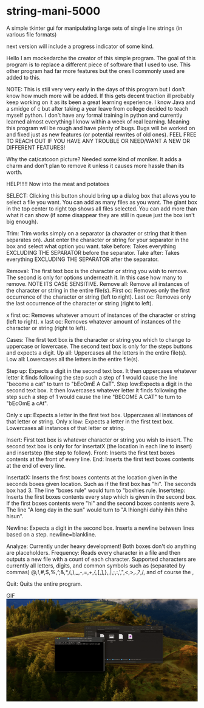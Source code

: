 # string-mani-5000
A simple tkinter gui for manipulating large sets of single line strings (in various file formats)

next version will include a progress indicator of some kind. 

Hello I am mockedarche the creator of this simple program. The goal of this program is to replace a different piece of software that I used to use. This other program had far more features but the ones I commonly used are added to this. 

NOTE: This is still very very early in the days of this program but I don't know how much more will be added. If this gets decent traction ill probably keep working on it as its been a great learning experience. I know Java and a smidge of c but after taking a year leave from college decided to teach myself python. I don't have any formal training in python and currently learned almost everything I know within a week of real learning. Meaning this program will be rough and have plenty of bugs. Bugs will be worked on and fixed just as new features (or potential rewrites of old ones). FEEL FREE TO REACH OUT IF YOU HAVE ANY TROUBLE OR NEED/WANT A NEW OR DIFFERENT FEATURES!

Why the cat/catcoon picture? Needed some kind of moniker. It adds a charm and don't plan to remove it unless it causes more hassle than its worth. 

HELP!!!!!
Now into the meat and potatoes

SELECT: Clicking this button should bring up a dialog box that allows you to select a file you want.  You can add as many files as you want. The giant box in the top center to right top shows all files selected. You can add more than what it can show (if some disappear they are still in queue just the box isn't big enough).

Trim: Trim works simply on a separator (a character or string that it then separates on). Just enter the character or string for your separator in the box and select what option you want.
take before: Takes everything EXCLUDING THE SEPARATOR before the separator.
Take after: Takes everything EXCLUDING THE SEPARATOR after the separator.

Removal: The first text box is the character or string you wish to remove. The second is only for options underneath it. In this case how many to remove. NOTE ITS CASE SENSITIVE.
Remove all: Remove all instances of the character or string in the entire file(s). 
First oc: Removes only the first occurrence of the character or string (left to right).
Last oc: Removes only the last occurrence of the character or string (right to left).

x first oc: Removes whatever amount of instances of the character or string (left to right).
x last oc: Removes whatever amount of instances of the character or string (right to left).

Cases: The first text box is the character or string you which to change to uppercase or lowercase. The second text box is only for the steps buttons and expects a digit.
Up all: Uppercases all the letters in the entire file(s).
Low all: Lowercases all the letters in the entire file(s).

Step up: Expects a digit in the second text box. It then uppercases whatever letter it finds following the step such a step of 1 would cause the line "become a cat" to turn to "bEcOmE A CaT".
Step low:Expects a digit in the second text box. It then lowercases whatever letter it finds following the step such a step of 1 would cause the line "BECOME A CAT" to turn to "bEcOmE a cAt".

Only x up: Expects a letter in the first text box. Uppercases all instances of that letter or string.
Only x low: Expects a letter in the first text box. Lowercases all instances of that letter or string.

Insert: First text box is whatever character or string you wish to insert. The second text box is only for for insertatX (the location in each line to insert) and insertstep (the step to follow).
Front: Inserts the first text boxes contents at the front of every line.
End: Inserts the first text boxes contents at the end of every line.

InsertatX: Inserts the first boxes contents at the location given in the seconds boxes given location. Such as if the first box has "hi". The seconds box had 3. The line "boxes rule" would turn to "boxhies rule.
Insertstep: Inserts the first boxes contents every step which is given in the second box. If the first boxes contents were "hi" and the second boxes contents were 3. The line "A long day in the sun" would turn to "A lhionghi dahiy ihin thihe hisun".

Newline: Expects a digit in the second box. Inserts a newline between lines based on a step. newline=blankline.

Analyze: Currently under heavy development! Both boxes don't do anything are placeholders. 
Frequency: Reads every character in a file and then outputs a new file with a count of each character. Supported characters are currently all letters, digits, and common symbols such as (separated by commas) @,!,#,$,%,^,&,*,(,),_,-,=,+,{,[,],},\,|,;,:,',",<,>,.,?,/, and of course the ,

Quit: Quits the entire program.

GIF
![](https://github.com/Mockedarche/string-mani-5000/blob/main/example.gif)
